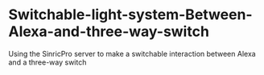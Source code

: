 # Switchable-light-system-Between-Alexa-and-three-way-switch
Using the SinricPro server to make a switchable interaction between Alexa and a three-way switch
